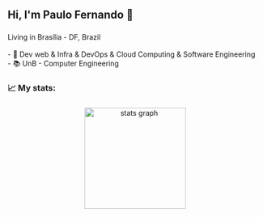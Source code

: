 
<!--<div align="center">
  <img src="https://github.com/Anmol-Baranwal/Cool-GIFs-For-GitHub/assets/74038190/80728820-e06b-4f96-9c9e-9df46f0cc0a5" width="850"/>
  <img width="12" />
</div>-->

###

<h2 align="left">Hi, I'm Paulo Fernando 👋</h2>

###

<p align="left">Living in Brasília - DF, Brazil<br><br>- 🔭 Dev web & Infra & DevOps & Cloud Computing & Software Engineering<br>- 📚 UnB - Computer Engineering</p>

###

<h3 align="left">📈   My stats:</h3>

###

<div align="center">
  <img src="https://github-readme-stats.vercel.app/api?username=pafev&hide_title=true&hide_rank=true&show_icons=true&include_all_commits=true&count_private=true&disable_animations=false&theme=dark&locale=en&hide_border=false" height="200" alt="stats graph"  />
</div>

###


